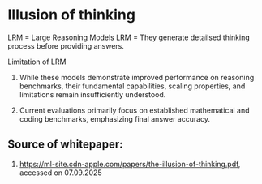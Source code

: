 # Illusion of thinking


LRM = Large Reasoning Models
LRM = They generate detailsed thinking process before providing answers.

Limitation of LRM
1. While these models demonstrate improved performance on reasoning benchmarks, their fundamental capabilities, scaling properties, and limitations remain insufficiently understood. 

2. Current evaluations primarily focus on established mathematical and coding benchmarks, emphasizing final answer accuracy.

## Source of whitepaper: 
1. https://ml-site.cdn-apple.com/papers/the-illusion-of-thinking.pdf, accessed on 07.09.2025